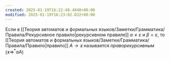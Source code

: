 ```yaml
---
created: 2025-01-19T16:22:48.4848+00:00
modified: 2025-01-19T16:23:02.022+00:00
---
```

Если в [[Теория автоматов и формальных языков/Заметки/Грамматика/Правила/Рекурсивное правило|рекурсивном правиле]] $\alpha \neq \varepsilon$ и $\beta = \varepsilon$, то [[Теория автоматов и формальных языков/Заметки/Грамматика/Правила/Правило|правило]] $A \rightarrow \varkappa$ называется *праворекурсивным* ($\varkappa \Rightarrow ^* \alpha A$)